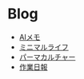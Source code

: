 # Blog

- [AIメモ](docs/ai.md)
- [ミニマルライフ](docs/minimal.md)
- [パーマカルチャー](docs/permaculture.md)
- [作業日報](docs/dailyreport.md)
